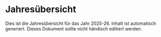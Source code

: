 # Jahresübersicht

Dies ist die Jahresübersicht für das Jahr 2025-26.
Inhalt ist automatisch generiert. Dieses Dokument sollte nicht händisch editiert werden.